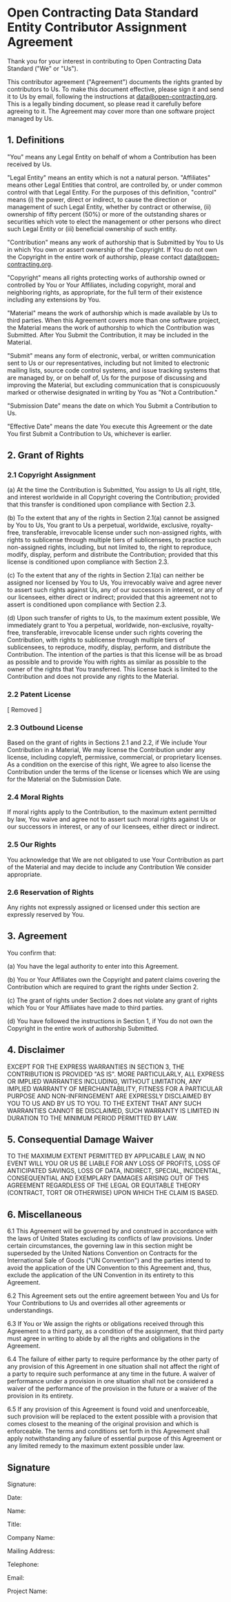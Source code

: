 # Open Contracting Data Standard Entity Contributor Assignment Agreement

Thank you for your interest in contributing to Open Contracting Data Standard ("We" or "Us").

This contributor agreement ("Agreement") documents the rights granted by contributors to Us. To make this document effective, please sign it and send it to Us by email, following the instructions at data@open-contracting.org. This is a legally binding document, so please read it carefully before agreeing to it. The Agreement may cover more than one software project managed by Us.

## 1. Definitions

"You" means any Legal Entity on behalf of whom a Contribution has been received by Us.

"Legal Entity" means an entity which is not a natural person. "Affiliates" means other Legal Entities that control, are controlled by, or under common control with that Legal Entity. For the purposes of this definition, "control" means (i) the power, direct or indirect, to cause the direction or management of such Legal Entity, whether by contract or otherwise, (ii) ownership of fifty percent (50%) or more of the outstanding shares or securities which vote to elect the management or other persons who direct such Legal Entity or (iii) beneficial ownership of such entity.

"Contribution" means any work of authorship that is Submitted by You to Us in which You own or assert ownership of the Copyright. If You do not own the Copyright in the entire work of authorship, please contact data@open-contracting.org.

"Copyright" means all rights protecting works of authorship owned or controlled by You or Your Affiliates, including copyright, moral and neighboring rights, as appropriate, for the full term of their existence including any extensions by You.

"Material" means the work of authorship which is made available by Us to third parties. When this Agreement covers more than one software project, the Material means the work of authorship to which the Contribution was Submitted. After You Submit the Contribution, it may be included in the Material.

"Submit" means any form of electronic, verbal, or written communication sent to Us or our representatives, including but not limited to electronic mailing lists, source code control systems, and issue tracking systems that are managed by, or on behalf of, Us for the purpose of discussing and improving the Material, but excluding communication that is conspicuously marked or otherwise designated in writing by You as "Not a Contribution."

"Submission Date" means the date on which You Submit a Contribution to Us.

"Effective Date" means the date You execute this Agreement or the date You first Submit a Contribution to Us, whichever is earlier.

## 2. Grant of Rights

### 2.1 Copyright Assignment

(a) At the time the Contribution is Submitted, You assign to Us all right, title, and interest worldwide in all Copyright covering the Contribution; provided that this transfer is conditioned upon compliance with Section 2.3.

(b) To the extent that any of the rights in Section 2.1(a) cannot be assigned by You to Us, You grant to Us a perpetual, worldwide, exclusive, royalty-free, transferable, irrevocable license under such non-assigned rights, with rights to sublicense through multiple tiers of sublicensees, to practice such non-assigned rights, including, but not limited to, the right to reproduce, modify, display, perform and distribute the Contribution; provided that this license is conditioned upon compliance with Section 2.3.

(c) To the extent that any of the rights in Section 2.1(a) can neither be assigned nor licensed by You to Us, You irrevocably waive and agree never to assert such rights against Us, any of our successors in interest, or any of our licensees, either direct or indirect; provided that this agreement not to assert is conditioned upon compliance with Section 2.3.

(d) Upon such transfer of rights to Us, to the maximum extent possible, We immediately grant to You a perpetual, worldwide, non-exclusive, royalty-free, transferable, irrevocable license under such rights covering the Contribution, with rights to sublicense through multiple tiers of sublicensees, to reproduce, modify, display, perform, and distribute the Contribution. The intention of the parties is that this license will be as broad as possible and to provide You with rights as similar as possible to the owner of the rights that You transferred. This license back is limited to the Contribution and does not provide any rights to the Material.

### 2.2 Patent License

[ Removed ] 

### 2.3 Outbound License

Based on the grant of rights in Sections 2.1 and 2.2, if We include Your Contribution in a Material, We may license the Contribution under any license, including copyleft, permissive, commercial, or proprietary licenses. As a condition on the exercise of this right, We agree to also license the Contribution under the terms of the license or licenses which We are using for the Material on the Submission Date.

### 2.4 Moral Rights

If moral rights apply to the Contribution, to the maximum extent permitted by law, You waive and agree not to assert such moral rights against Us or our successors in interest, or any of our licensees, either direct or indirect.

### 2.5 Our Rights

You acknowledge that We are not obligated to use Your Contribution as part of the Material and may decide to include any Contribution We consider appropriate.

### 2.6 Reservation of Rights

Any rights not expressly assigned or licensed under this section are expressly reserved by You.

## 3. Agreement

You confirm that:

(a) You have the legal authority to enter into this Agreement.

(b) You or Your Affiliates own the Copyright and patent claims covering the Contribution which are required to grant the rights under Section 2.

(c) The grant of rights under Section 2 does not violate any grant of rights which You or Your Affiliates have made to third parties.

(d) You have followed the instructions in Section 1, if You do not own the Copyright in the entire work of authorship Submitted.

## 4. Disclaimer

EXCEPT FOR THE EXPRESS WARRANTIES IN SECTION 3, THE CONTRIBUTION IS PROVIDED "AS IS". MORE PARTICULARLY, ALL EXPRESS OR IMPLIED WARRANTIES INCLUDING, WITHOUT LIMITATION, ANY IMPLIED WARRANTY OF MERCHANTABILITY, FITNESS FOR A PARTICULAR PURPOSE AND NON-INFRINGEMENT ARE EXPRESSLY DISCLAIMED BY YOU TO US AND BY US TO YOU. TO THE EXTENT THAT ANY SUCH WARRANTIES CANNOT BE DISCLAIMED, SUCH WARRANTY IS LIMITED IN DURATION TO THE MINIMUM PERIOD PERMITTED BY LAW.

## 5. Consequential Damage Waiver

TO THE MAXIMUM EXTENT PERMITTED BY APPLICABLE LAW, IN NO EVENT WILL YOU OR US BE LIABLE FOR ANY LOSS OF PROFITS, LOSS OF ANTICIPATED SAVINGS, LOSS OF DATA, INDIRECT, SPECIAL, INCIDENTAL, CONSEQUENTIAL AND EXEMPLARY DAMAGES ARISING OUT OF THIS AGREEMENT REGARDLESS OF THE LEGAL OR EQUITABLE THEORY (CONTRACT, TORT OR OTHERWISE) UPON WHICH THE CLAIM IS BASED.

## 6. Miscellaneous

6.1 This Agreement will be governed by and construed in accordance with the laws of United States excluding its conflicts of law provisions. Under certain circumstances, the governing law in this section might be superseded by the United Nations Convention on Contracts for the International Sale of Goods ("UN Convention") and the parties intend to avoid the application of the UN Convention to this Agreement and, thus, exclude the application of the UN Convention in its entirety to this Agreement.

6.2 This Agreement sets out the entire agreement between You and Us for Your Contributions to Us and overrides all other agreements or understandings.

6.3 If You or We assign the rights or obligations received through this Agreement to a third party, as a condition of the assignment, that third party must agree in writing to abide by all the rights and obligations in the Agreement.

6.4 The failure of either party to require performance by the other party of any provision of this Agreement in one situation shall not affect the right of a party to require such performance at any time in the future. A waiver of performance under a provision in one situation shall not be considered a waiver of the performance of the provision in the future or a waiver of the provision in its entirety.

6.5 If any provision of this Agreement is found void and unenforceable, such provision will be replaced to the extent possible with a provision that comes closest to the meaning of the original provision and which is enforceable. The terms and conditions set forth in this Agreement shall apply notwithstanding any failure of essential purpose of this Agreement or any limited remedy to the maximum extent possible under law.

## Signature 

Signature:

Date:

Name:

Title:

Company Name:

Mailing Address:

Telephone:

Email:

Project Name:
